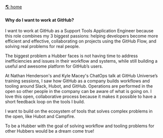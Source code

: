 [🌎 home](README.md)

#### Why do I want to work at GitHub?

I want to work at GitHub as a Support Tools Application Engineer because this role combines my 3 biggest passions: helping developers become more efficient and effective, collaborating on projects using the GitHub Flow, and solving real problems for real people.

The biggest problem a Hubber faces is not having time to address inefficiencies and issues in their workflow and systems, while still building a useful and awesome platform for GitHub’s users.

At Nathan Henderson's and Kyle Macey's ChatOps talk at GitHub Universe’s training sessions, I saw how GitHub as a company builds workflows and tooling around Slack, Hubot, and GitHub. Operations are performed in the open so other people in the company can be aware of what is going on. I love this open, collaborative process because it makes it possible to have a short feedback loop on the tools I build.

I want to build on the ecosystem of tools that solves complex problems in the open, like Hubot and Campfire.

To be a Hubber with the goal of solving workflow and tooling problems for other Hubbers would be a dream come true!
